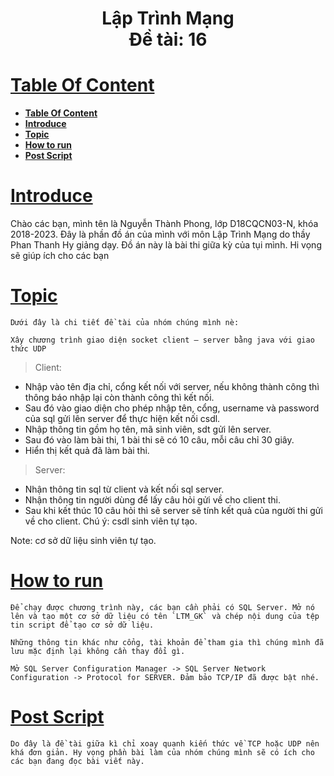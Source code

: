 <h1 align="center"> Lập Trình Mạng <br/>
 Đề tài: 16
<h1>


# [**Table Of Content**](#table-of-content)
- [**Table Of Content**](#table-of-content)
- [**Introduce**](#introduce)
- [**Topic**](#topic)
- [**How to run**](#how-to-run)
- [**Post Script**](#post-script)

# [**Introduce**](#introduce)
 Chào các bạn, mình tên là Nguyễn Thành Phong, lớp D18CQCN03-N, khóa 2018-2023. Đây là phần đồ án của mình với môn Lập Trình Mạng do thầy Phan Thanh Hy giảng dạy. Đồ án này là bài thi giữa kỳ của tụi mình. Hi vọng sẽ giúp ích cho các bạn

# [**Topic**](#topic)

	Dưới đây là chi tiết đề tài của nhóm chúng mình nè:
	
	Xây chương trình giao diện socket client – server bằng java với giao thức UDP
	

>Client:
-	Nhập vào tên địa chỉ, cổng kết nối với server, nếu không thành công thì thông báo nhập lại còn thành công thì kết nối.
-	Sau đó vào giao diện cho phép nhập tên, cổng, username và password của sql gửi lên server để thực hiện kết nối csdl.
-	Nhập thông tin gồm họ tên, mã sinh viên, sdt gửi lên server.
-	Sau đó vào làm bài thi, 1 bài thi sẽ có 10 câu, mỗi câu chỉ 30 giây.
-	Hiển thị kết quả đã làm bài thi.


>Server:
-	Nhận thông tin sql từ client và kết nối sql server.
-	Nhận thông tin người dùng để lấy câu hỏi gửi về cho client thi.
-	Sau khi kết thúc 10 câu hỏi thì sẽ server sẽ tính kết quả của người thi gửi về cho client.
 	Chú ý: csdl sinh viên tự tạo.

Note: cơ sở dữ liệu sinh viên tự tạo.

# [**How to run**](#how-to-run)

	Để chạy được chương trình này, các bạn cần phải có SQL Server. Mở nó lên và tạo một cơ sở dữ liệu có tên `LTM_GK` và chép nội dung của tệp tin script để tạo cơ sở dữ liệu.
	
	Những thông tin khác như cổng, tài khoản để tham gia thì chúng mình đã lưu mặc định lại không cần thay đổi gì.
	
	Mở SQL Server Configuration Manager -> SQL Server Network Configuration -> Protocol for SERVER. Đảm bảo TCP/IP đã được bật nhé.
	
# [**Post Script**](#post-script)
	
	Do đây là đề tài giữa kì chỉ xoay quanh kiến thức về TCP hoặc UDP nên khá đơn giản. Hy vọng phần bài làm của nhóm chúng mình sẽ có ích cho các bạn đang đọc bài viết này.